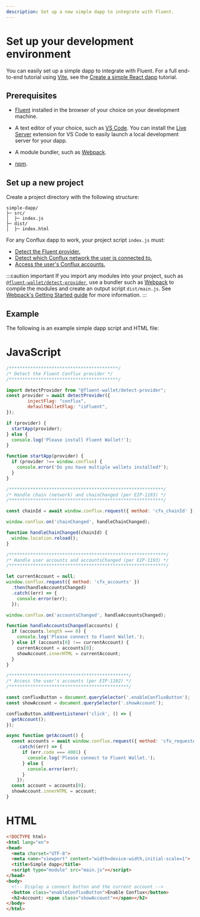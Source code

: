 ```yaml
---
description: Set up a new simple dapp to integrate with Fluent.
---
```


# Set up your development environment

You can easily set up a simple dapp to integrate with Fluent.
For a full end-to-end tutorial using [Vite](https://v3.vitejs.dev/guide/), see the
[Create a simple React dapp](../tutorials/react-dapp-local-state.md) tutorial.

## Prerequisites

- [Fluent](https://fluent.wallet/) installed in the browser of your choice on your development
  machine.

- A text editor of your choice, such as [VS Code](https://code.visualstudio.com/).
  You can install the [Live Server](https://marketplace.visualstudio.com/items?itemName=ritwickdey.LiveServer)
  extension for VS Code to easily launch a local development server for your dapp.

- A module bundler, such as [Webpack](https://github.com/webpack/webpack).

- [npm](https://docs.npmjs.com/downloading-and-installing-node-js-and-npm).

## Set up a new project

Create a project directory with the following structure:

```text
simple-dapp/
├─ src/
│  ├─ index.js
├─ dist/
│  ├─ index.html
```

For any Conflux dapp to work, your project script `index.js` must:

- [Detect the Fluent provider.](detect-fluent)
- [Detect which Conflux network the user is connected to.](detect-network)
- [Access the user's Conflux accounts.](access-accounts)

:::caution important
If you import any modules into your project, such as
[`@fluent-wallet/detect-provider`](https://github.com/fluent-wallet/detect-provider), use a bundler such as
[Webpack](https://github.com/webpack/webpack) to compile the modules and create an output script
`dist/main.js`.
See [Webpack's Getting Started guide](https://webpack.js.org/guides/getting-started/) for more information.
:::


## Example

The following is an example simple dapp script and HTML file:

<!--tabs-->

# JavaScript

```javascript title="index.js"
/*****************************************/
/* Detect the Fluent Conflux provider */
/*****************************************/

import detectProvider from "@fluent-wallet/detect-provider";
const provider = await detectProvider({
        injectFlag: "conflux",
        defaultWalletFlag: "isFluent",
});

if (provider) {
  startApp(provider);
} else {
  console.log('Please install Fluent Wallet!');
}

function startApp(provider) {
  if (provider !== window.conflux) {
    console.error('Do you have multiple wallets installed?');
  }
}

/**********************************************************/
/* Handle chain (network) and chainChanged (per EIP-1193) */
/**********************************************************/

const chainId = await window.conflux.request({ method: 'cfx_chainId' });

window.conflux.on('chainChanged', handleChainChanged);

function handleChainChanged(chainId) {
  window.location.reload();
}

/***********************************************************/
/* Handle user accounts and accountsChanged (per EIP-1193) */
/***********************************************************/

let currentAccount = null;
window.conflux.request({ method: 'cfx_accounts' })
  .then(handleAccountsChanged)
  .catch((err) => {
    console.error(err);
  });

window.conflux.on('accountsChanged', handleAccountsChanged);

function handleAccountsChanged(accounts) {
  if (accounts.length === 0) {
    console.log('Please connect to Fluent Wallet.');
  } else if (accounts[0] !== currentAccount) {
    currentAccount = accounts[0];
    showAccount.innerHTML = currentAccount;
  }
}

/*********************************************/
/* Access the user's accounts (per EIP-1102) */
/*********************************************/

const confluxButton = document.querySelector('.enableConfluxButton');
const showAccount = document.querySelector('.showAccount');

confluxButton.addEventListener('click', () => {
  getAccount();
});

async function getAccount() {
  const accounts = await window.conflux.request({ method: 'cfx_requestAccounts' })
    .catch((err) => {
      if (err.code === 4001) {
        console.log('Please connect to Fluent Wallet.');
      } else {
        console.error(err);
      }
    });
  const account = accounts[0];
  showAccount.innerHTML = account;
}
```

# HTML

```html title="index.html"
<!DOCTYPE html>
<html lang="en">
<head>
  <meta charset="UTF-8">
  <meta name="viewport" content="width=device-width,initial-scale=1">
  <title>Simple dapp</title>
  <script type="module" src="main.js"></script>
</head>
<body>
  <!-- Display a connect button and the current account -->
  <button class="enableConfluxButton">Enable Conflux</button>
  <h2>Account: <span class="showAccount"></span></h2>
</body>
</html>
```

<!--/tabs-->
